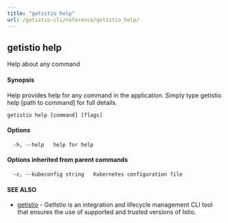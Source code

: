 ```yaml
---
title: "getistio help"
url: /getistio-cli/reference/getistio_help/
---
```

## getistio help

Help about any command

#### Synopsis

Help provides help for any command in the application.
Simply type getistio help [path to command] for full details.

```
getistio help [command] [flags]
```

#### Options

```
  -h, --help   help for help
```

#### Options inherited from parent commands

```
  -c, --kubeconfig string   Kubernetes configuration file
```

#### SEE ALSO

* [getistio](/getistio-cli/reference/getistio/)	 - GetIstio is an integration and lifecycle management CLI tool that ensures the use of supported and trusted versions of Istio.

